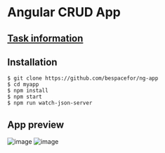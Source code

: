 # Angular CRUD App

## [Task information](https://github.com/bespacefor/ng-app/pull/1)

## Installation

    $ git clone https://github.com/bespacefor/ng-app
    $ cd myapp
    $ npm install
    $ npm start
    $ npm run watch-json-server

## App preview

![image](https://user-images.githubusercontent.com/99691902/177555740-72c0249a-b12c-4c85-bffb-0ff0e9d8b03a.png)
![image](https://user-images.githubusercontent.com/99691902/177555560-2fd6c329-7ec9-40c6-ab2a-cdfc0d21d50f.png)
